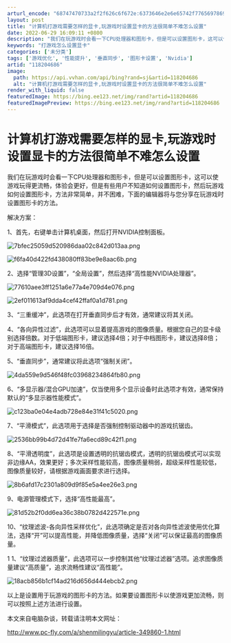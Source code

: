 ```yaml
---
arturl_encode: "68747470733a2f2f626c6f672e:6373646e2e6e65742f77656978696e5f33353738343236372f:61727469636c652f64657461696c732f313138323034363836"
layout: post
title: "计算机打游戏需要怎样的显卡,玩游戏时设置显卡的方法很简单不难怎么设置"
date: 2022-06-29 16:09:11 +0800
description: "我们在玩游戏时会看一下CPU处理器和图形卡，但是可以设置图形卡，这可以使游戏玩得更流畅，体验会更好，"
keywords: "打游戏怎么设置显卡"
categories: ['未分类']
tags: ['游戏优化', '性能提升', '垂直同步', '图形卡设置', 'Nvidia']
artid: "118204686"
image:
  path: https://api.vvhan.com/api/bing?rand=sj&artid=118204686
  alt: "计算机打游戏需要怎样的显卡,玩游戏时设置显卡的方法很简单不难怎么设置"
render_with_liquid: false
featuredImage: https://bing.ee123.net/img/rand?artid=118204686
featuredImagePreview: https://bing.ee123.net/img/rand?artid=118204686
---
```


# 计算机打游戏需要怎样的显卡,玩游戏时设置显卡的方法很简单不难怎么设置

我们在玩游戏时会看一下CPU处理器和图形卡，但是可以设置图形卡，这可以使游戏玩得更流畅，体验会更好，但是有些用户不知道如何设置图形卡，然后玩游戏如何设置图形卡，方法非常简单，并不困难，下面的编辑器将与您分享在玩游戏时设置图形卡的方法。

解决方案：

1、首先，右键单击计算机桌面，然后打开NVIDIA控制面板。

![7bfec25059d520986daa02c842d013aa.png](https://i-blog.csdnimg.cn/blog_migrate/30ed02289aefba031c4393225ceca178.jpeg)

![f6fa40d422fd438080ff83be9e8aac6b.png](https://i-blog.csdnimg.cn/blog_migrate/e00e5a89965874f62573b4d175d7a37d.jpeg)

2、选择“管理3D设置”，“全局设置”，然后选择“高性能NVIDIA处理器”。

![77610aee3ff1251a6e77a4e709d4e076.png](https://i-blog.csdnimg.cn/blog_migrate/66afc7c1b48af525eac00dd55bde4019.jpeg)

![2ef011613af9dda4cef42ffaf0a1d781.png](https://i-blog.csdnimg.cn/blog_migrate/722a919f61a36e06892a15851896409c.jpeg)

3、“三重缓冲”，此选项在打开垂直同步后才有效，通常建议将其关闭。

4、“各向异性过滤”，此选项可以显着提高游戏的图像质量。根据您自己的显卡级别选择倍数。对于低端图形卡，建议选择4倍；对于中档图形卡，建议选择8倍；对于高端图形卡，建议选择16倍。

5、“垂直同步”，通常建议将此选项“强制关闭”。

![4da559e9d546f48fc03968234864fb80.png](https://i-blog.csdnimg.cn/blog_migrate/d0a5e2a0afd1d24f178eec4d1006d24f.jpeg)

6、“多显示器/混合GPU加速”，仅当使用多个显示设备时此选项才有效，通常保持默认的“多显示器性能模式”。

![c123ba0e04e4adb728e84e31f41c5020.png](https://i-blog.csdnimg.cn/blog_migrate/f1c0570a55e6f010e8525edcf6b7d9d8.jpeg)

7、“平滑模式”，此选项用于选择是否强制控制驱动器中的游戏抗锯齿。

![2536bb99b4d72d41fe7fa6ecd89c42f1.png](https://i-blog.csdnimg.cn/blog_migrate/87555af2184d347d73d5ddf1861f2f31.jpeg)

8、“平滑透明度”，此选项是设置透明的抗锯齿模式，透明的抗锯齿模式可以实现非边缘AA，效果更好；多次采样性能较高，图像质量稍弱，超级采样性能较低，图像质量较好，请根据游戏画面要求进行选择。

![8b6afd17c2301a809d9f85e5a4ee26e3.png](https://i-blog.csdnimg.cn/blog_migrate/6a9bc0a664e946b06d564aeb07f6c24f.jpeg)

9、电源管理模式下，选择“高性能最高”。

![81d52b2f0dd6ea36c38b0782d422571e.png](https://i-blog.csdnimg.cn/blog_migrate/484752aa777e30121a0d4084733474bf.jpeg)

10、“纹理滤波-各向异性采样优化”，此选项确定是否对各向异性滤波使用优化算法，选择“开”可以提高性能，并降低图像质量，选择“关闭”可以保证最高的图像质量。

1 1、“纹理过滤器质量”，此选项可以一步控制其他“纹理过滤器”选项。追求图像质量建议“高质量”，追求流畅性建议“高性能”。

![18acb856b1cf14ad216d656d444ebcb2.png](https://i-blog.csdnimg.cn/blog_migrate/32b02ef3c45972336211f87985235bef.jpeg)

以上是设置用于玩游戏的图形卡的方法。如果要设置图形卡以使游戏更加流畅，则可以按照上述方法进行设置。

本文来自电脑杂谈，转载请注明本文网址：

http://www.pc-fly.com/a/shenmilingyu/article-349860-1.html